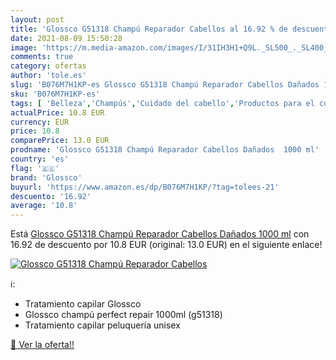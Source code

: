 ```yaml
---
layout: post
title: 'Glossco G51318 Champú Reparador Cabellos al 16.92 % de descuento'
date: 2021-08-09 15:50:28
image: 'https://m.media-amazon.com/images/I/31IH3H1+Q9L._SL500_._SL400_.jpg'
comments: true
category: ofertas
author: 'tole.es'
slug: 'B076M7H1KP-es Glossco G51318 Champú Reparador Cabellos Dañados 1000 ml'
sku: 'B076M7H1KP-es'
tags: [ 'Belleza','Champús','Cuidado del cabello','Productos para el cuidado del cabello','champú','glossco', ]
actualPrice: 10.8 EUR
currency: EUR
price: 10.8
comparePrice: 13.0 EUR
prodname: 'Glossco G51318 Champú Reparador Cabellos Dañados  1000 ml'
country: 'es'
flag: '🇪🇸'
brand: 'Glossco'
buyurl: 'https://www.amazon.es/dp/B076M7H1KP/?tag=tolees-21'
descuento: '16.92'
average: '10.8'
---
```


Está [Glossco G51318 Champú Reparador Cabellos Dañados  1000 ml](https://www.amazon.es/dp/B076M7H1KP/?tag=tolees-21) con 16.92 de descuento por 10.8 EUR (original: 13.0 EUR) en el siguiente enlace!

[![Glossco G51318 Champú Reparador Cabellos](https://m.media-amazon.com/images/I/31IH3H1+Q9L._SL500_._SL400_.jpg)](https://www.amazon.es/dp/B076M7H1KP/?tag=tolees-21)

ℹ️:

- Tratamiento capilar Glossco
- Glossco champú perfect repair 1000ml (g51318)
- Tratamiento capilar peluquería unisex

[🛒 Ver la oferta!!](https://www.amazon.es/dp/B076M7H1KP/?tag=tolees-21)
